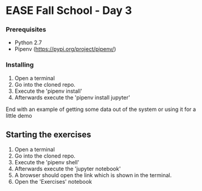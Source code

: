 # EASE Fall School - Day 3


### Prerequisites

* Python 2.7
* Pipenv (https://pypi.org/project/pipenv/)

### Installing

1. Open a terminal
2. Go into the cloned repo.
3. Execute the 'pipenv install'
4. Afterwards execute the 'pipenv install jupyter'

End with an example of getting some data out of the system or using it for a little demo

## Starting the exercises

1. Open a terminal
2. Go into the cloned repo.
3. Execute the 'pipenv shell'
4. Afterwards execute the 'jupyter notebook'
5. A browser should open the link which is shown in the terminal.
6. Open the 'Exercises' notebook
